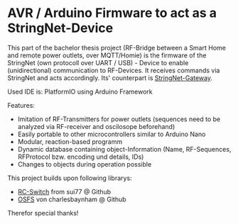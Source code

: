 # AVR / Arduino Firmware to act as a StringNet-Device

This part of the bachelor thesis project (RF-Bridge between a Smart Home and remote power outlets, over MQTT/Homie) is the firmware of the StringNet (own protocoll over UART / USB) - Device to enable (unidirectional) communication to RF-Devices. It receives commands via StringNet and acts accordingly.
Its' counterpart is [StringNet-Gateway](https://github.com/U2Firestar/StringNet-Gateway).

Used IDE is: PlatformIO using Arduino Framework

Features: 
- Imitation of RF-Transmitters for power outlets (sequences need to be analyzed via RF-receiver and oscilosope beforehand) 
- Easily portable to other microcontrollers similar to Arduino Nano
- Modular, reaction-based programm
- Dynamic database containing object-Information (Name, RF-Sequences, RFProtocol bzw. encoding und details, IDs)
- Changes to objects during operation possible

This project builds upon following librarys:
- [RC-Switch](https://github.com/sui77/rc-switch) from sui77 @ Github
- [OSFS](https://github.com/charlesbaynham/OSFS) von charlesbaynham @ Github

Therefor special thanks!
